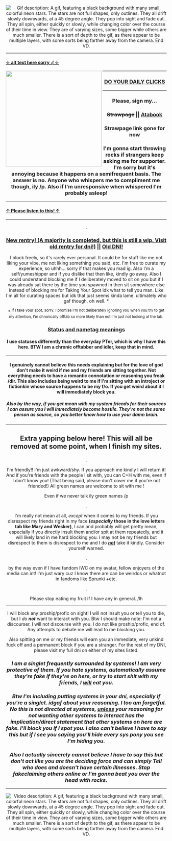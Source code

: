 *<p align=center>* ![Gif description: A gif, featuring a black background with many small, colorful neon stars. The stars are not full shapes, only outlines. They all drift slowly downwards, at a 45 degree angle. They pop into sight and fade out. They all spin, either quickly or slowly, while changing color over the course of their time in view. They are of varying sizes, some bigger while others are much smaller. There is a sort of depth to the gif, as there appear to be multiple layers, with some sorts being farther away from the camera. End VD.](https://github.com/user-attachments/assets/0b3d7d33-1184-47b6-bfed-b01fef71e8e0)

---

#### [↓ alt text here sorry :( ↓](https://rentry.co/idontwannatalkimagedescription)

<img align="left" width="300" height="300" src="https://imgur.com/7j2nfmF.png">

---

### *<p align=center>* [DO YOUR DAILY CLICKS](https://arab.org/click-to-help/palestine/)

---
### *<p align=center>* Please, sign my...
### *<p align=center>* ~~Strawpage~~ || [Atabook](https://glass-animals.atabook.org/)
### *<p align=center>* Strawpage link gone for now
### *<p align=center>* I'm gonna start throwing rocks if strangers keep asking me for supporter. I'm sorry but it's annoying because it happens on a semifrequent basis. The answer is no. Anyone who whispers me to compliment me though, ily /p. Also if I'm unresponsive when whispered I'm probably asleep!

---

#### [↑ Please listen to this! ↑](https://www.youtube.com/watch?v=9nrEaHinGmY)

---

<p align=center> .

### *<p align=center>* [New rentry! (A majority is completed, but this is still a wip. Visit old rentry for dni!)](https://rentry.co/Chrissy-beans) || [Old DNI!](https://rentry.co/chrissys-dni) 
<p align=center> I block freely, so it's rarely ever personal. It could be for stuff like me not liking your vibe, me not liking something you said, etc. I'm free to curate my experience, so uhhh... sorry if that makes you mad ig. Also I'm a self/yumeshipper and if you dislike that then like, kindly go away. Also I could understand blocking me if I deliberately moved to sit on you but if I was already sat there by the time you spawned in then sit somewhere else instead of blocking me for Taking Your Spot idk what to tell you man. Like I'm all for curating spaces but idk that just seems kinda lame. ultimately who gaf though, oh well.
*<p align=center>*  <sup> if I take your spot, sorry. I promise I'm not deliberately ignoring you when you try to get my attention, I'm chronically offtab so more likely than not I'm just not looking at the tab. </sup>

  
### *<p align=center>* [Status and nametag meanings](https://rentry.co/1-800-SPAMTONG)
#### *<p align=center>* I use statuses differently than the everyday PTer, which is why I have this here. BTW I am a chronic offtabber and idler, keep that in mind.

---

#### *<p align=center>* I genuinely cannot believe this needs explaining but for the love of god don't make it weird if me and my friends are sitting together. Not everything needs to have a romantic connotation or reasoning you freak /dir. This also includes being weird to me if I'm sitting with an introject or fictionkin whose source happens to be my f/o. If you get weird about it I will immediately block you.
##### *<p align=center>* Also by the way, if you get mean with my system friends for their sources I can assure you I will immediately become hostile. They're not the same person as source, so you better know how to use your damn brain.

---

## *<p align=center>* Extra yapping below here! This will all be removed at some point, when I finish my sites.

<p align=center> .

<p align=center> I'm friendly!! I'm just awkward/shy. If you approach me kindly I will return it! And if you're friends with the people I sit with, you can C+H with me, even if I don't know you! (That being said, please don't cover me if you're not friended!) All green names are welcome to sit with me !
  
<p align=center> Even if we never talk ily green names /p

<p align=center> .

*<p align=center>* I'm really not mean at all, *except* when it comes to my friends. If you disrespect my friends right in my face **\(*especially* those in the love letters tab like Mary and Wesker)**, I can and probably will get pretty mean, especially if you directly insult them and/or spit at them repeatedly, and it will likely land in me hard blocking you. I may not be my friends but disrespect to them is disrespect to me and I do ***<ins>not</ins>*** take it kindly. Consider yourself warned.

<p align=center> .

<p align=center> by the way even if I have fandom IWC on my avatar, fellow enjoyers of the media can int! I'm just wary cuz I know there are can be weirdos or whatnot in fandoms like Sprunki +etc.

<p align=center> .

*<p align=center>* Please stop eating my fruit if I have any in general. /lh

---

*<p align=center>* I will block any proship/profic on sight! I will not insult you or tell you to die, but I *do **not*** want to interact with you. Btw I should make note: I'm not a discourser. I will not discourse with you. I do not like proship/profic, end of. Any attempts to debate me will lead to me blocking you.
<p align=center> Also spitting on me or my friends will earn you an immediate, very unkind fuck off and a permanent block if you are a stranger. For the rest of my DNI, please visit my full dni on either of my sites listed.

### *<p align=center>* *I am a singlet frequently surrounded by systems! I am very protective of them. If you hate systems, automatically assume they're fake if they're on here, or try to start shit with my friends, I **<ins>will</ins>** eat you.*
### *<p align=center>* *Btw I'm including putting systems in your dni, especially if you're a singlet. idgaf about your reasoning. I too am forgetful. No this is not directed at systems, <ins>unless</ins> your reasoning for not wanting other systems to interact has the implication/direct statement that other systems on here are fake. I'll block you if I spot you. I also can't believe I have to say this but if I see you saying you'll hide every sys pony you see I'm hiding you.*

### *<p align=center>* *Also I actually sincerely cannot believe I have to say this but don't act like you are the deciding force and can simply Tell who does and doesn't have certain illnesses. Stop fakeclaiming others online or I'm gonna beat you over the head with rocks.*
---
*<p align=center>* ![Video description: A gif, featuring a black background with many small, colorful neon stars. The stars are not full shapes, only outlines. They all drift slowly downwards, at a 45 degree angle. They pop into sight and fade out. They all spin, either quickly or slowly, while changing color over the course of their time in view. They are of varying sizes, some bigger while others are much smaller. There is a sort of depth to the gif, as there appear to be multiple layers, with some sorts being farther away from the camera. End VD.](https://github.com/user-attachments/assets/ccebceb9-7cbc-44e5-9a6d-254b0ab97b29)
